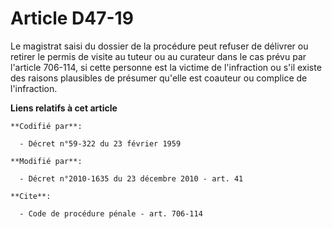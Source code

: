 # Article D47-19

Le magistrat saisi du dossier de la procédure peut refuser de délivrer ou retirer le permis de visite au tuteur ou au
curateur dans le cas prévu par l'article 706-114, si cette personne est la victime de l'infraction ou s'il existe des raisons
plausibles de présumer qu'elle est coauteur ou complice de l'infraction.

**Liens relatifs à cet article**

	**Codifié par**:

	  - Décret n°59-322 du 23 février 1959

	**Modifié par**:

	  - Décret n°2010-1635 du 23 décembre 2010 - art. 41

	**Cite**:

	  - Code de procédure pénale - art. 706-114
